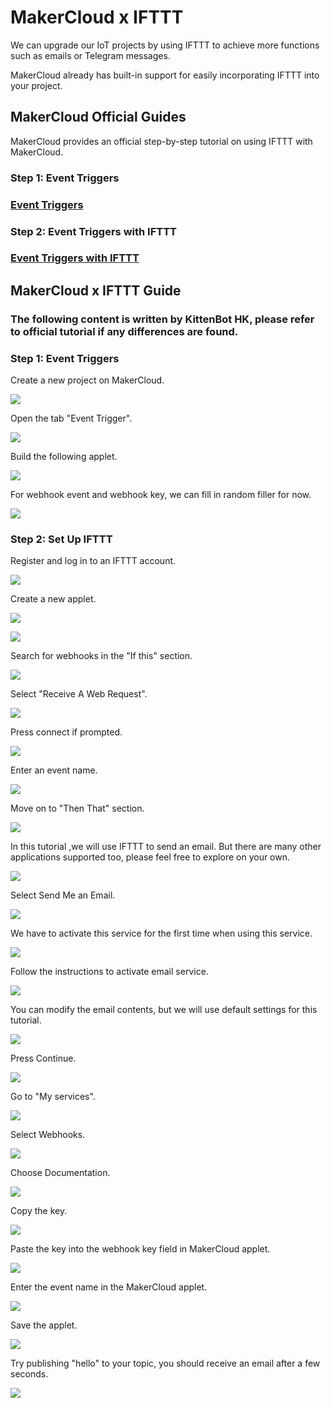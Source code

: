 # MakerCloud x IFTTT

We can upgrade our IoT projects by using IFTTT to achieve more functions such as emails or Telegram messages.

MakerCloud already has built-in support for easily incorporating IFTTT into your project.

## MakerCloud Official Guides

MakerCloud provides an official step-by-step tutorial on using IFTTT with MakerCloud.

### Step 1: Event Triggers

### [Event Triggers](https://learn.makercloud.io/en/latest/ch9_event_trigger/event_trigger/smartrack_ET/)

### Step 2: Event Triggers with IFTTT

### [Event Triggers with IFTTT](https://learn.makercloud.io/en/latest/ch9_event_trigger/ifttt/smartrack_IFTTT/)

## MakerCloud x IFTTT Guide

### The following content is written by KittenBot HK, please refer to official tutorial if any differences are found.

### Step 1: Event Triggers

Create a new project on MakerCloud.

![](./images/mc1.png)

Open the tab "Event Trigger".

![](./images/mc2.png)

Build the following applet.

![](./images/mc3.png)

For webhook event and webhook key, we can fill in random filler for now.

![](./images/mc4.png)

### Step 2: Set Up IFTTT

Register and log in to an IFTTT account.

![](./images/mc5.png)

Create a new applet.

![](./images/mc6.png)

![](./images/mc7.png)

Search for webhooks in the "If this" section.

![](./images/mc8.png)

Select "Receive A Web Request".

![](./images/mc9.png)

Press connect if prompted.

![](./images/mc10.png)

Enter an event name.

![](./images/mc11.png)

Move on to "Then That" section.

![](./images/mc12.png)

In this tutorial ,we will use IFTTT to send an email. But there are many other applications supported too, please feel free to explore on your own.

![](./images/mc13.png)

Select Send Me an Email.

![](./images/mc14.png)

We have to activate this service for the first time when using this service.

![](./images/mc15.png)

Follow the instructions to activate email service.

![](./images/MC16.png)

You can modify the email contents, but we will use default settings for this tutorial.

![](./images/mc17.png)

Press Continue.

![](./images/mc18.png)

Go to "My services".

![](./images/mc19.png)

Select Webhooks.

![](./images/mc20.png)

Choose Documentation.

![](./images/mc21.png)

Copy the key.

![](./images/mc22.png)

Paste the key into the webhook key field in MakerCloud applet.

![](./images/mc23.png)

Enter the event name in the MakerCloud applet.

![](./images/mc24.png)

Save the applet.

![](./images/mc25.png)

Try publishing "hello" to your topic, you should receive an email after a few seconds.

![](./images/mc26.png)
